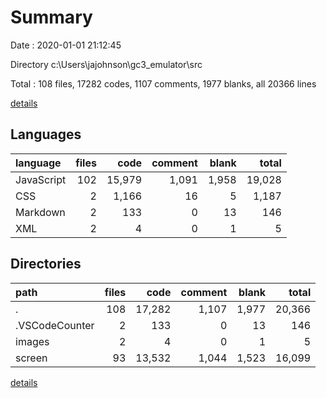 # Summary

Date : 2020-01-01 21:12:45

Directory c:\Users\jajohnson\gc3_emulator\src

Total : 108 files,  17282 codes, 1107 comments, 1977 blanks, all 20366 lines

[details](details.md)

## Languages
| language | files | code | comment | blank | total |
| :--- | ---: | ---: | ---: | ---: | ---: |
| JavaScript | 102 | 15,979 | 1,091 | 1,958 | 19,028 |
| CSS | 2 | 1,166 | 16 | 5 | 1,187 |
| Markdown | 2 | 133 | 0 | 13 | 146 |
| XML | 2 | 4 | 0 | 1 | 5 |

## Directories
| path | files | code | comment | blank | total |
| :--- | ---: | ---: | ---: | ---: | ---: |
| . | 108 | 17,282 | 1,107 | 1,977 | 20,366 |
| .VSCodeCounter | 2 | 133 | 0 | 13 | 146 |
| images | 2 | 4 | 0 | 1 | 5 |
| screen | 93 | 13,532 | 1,044 | 1,523 | 16,099 |

[details](details.md)